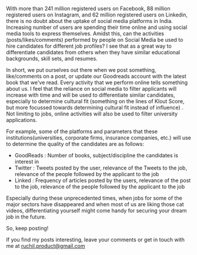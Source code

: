 With more than 241 million registered users on Facebook, 88 million registered users on Instagram, and 62 million registered users on Linkedin, there is no doubt about the uptake of social media platforms in India. Increasing number of users are spending their time online and using social media tools to express themselves. Amidst this, can the activities (posts/likes/comments) performed by people on Social Media be used to hire candidates for different job profiles? I see that as a great way to differentiate candidates from others when they have similar educational backgrounds, skill sets, and resumes. 

In short, we put ourselves out there when we post something, like/comments on a post, or update our Goodreads account with the latest book that we've read. Every activity that we perform online tells something about us. I feel that the reliance on social media to filter applicants will increase with time and will be used to differentiate similar candidates, especially to determine cultural fit (something on the lines of Klout Score, but more focussed towards determining cultural fit instead of influence) . Not limiting to jobs, online activities will also be used to filter university applications. 

For example, some of the platforms and parameters that these institutions(universities, corporate firms, insurance companies, etc.) will use to determine the quality of the candidates are as follows: 

* GoodReads : Number of books, subject/discipline the candidates is interest in
* Twitter : Tweets posted by the user, relevance of the Tweets to the job, relevance of the people 
                 followed by the applicant to the job 
* Linked : Frequency of articles posted by the users, relevance of the post to the job, relevance of 
                the people followed by the applicant to the job

Especially during these unprecedented times, when jobs for some of the major sectors have disappeared and when most of us are liking those cat videos, differentiating yourself might come handy for securing your dream job in the future. 

So, keep posting!

If you find my posts interesting, leave your comments or get in touch with me at ruchil.product@gmail.com
